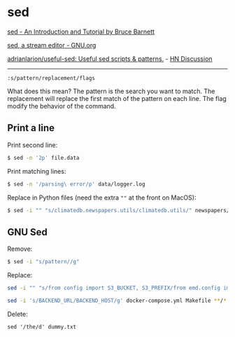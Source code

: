 # sed

[sed - An Introduction and Tutorial by Bruce Barnett](https://www.grymoire.com/Unix/Sed.html)

[sed, a stream editor - GNU.org](https://www.gnu.org/software/sed/manual/html_node/index.html#SEC_Contents)

[adrianlarion/useful-sed: Useful sed scripts & patterns.](https://github.com/adrianlarion/useful-sed) - [HN Discussion](https://news.ycombinator.com/item?id=29196221)

---

```
:s/pattern/replacement/flags
```

What does this mean?
    The pattern is the search you want to match.
    The replacement will replace the first match of the pattern on each line.
    The flag modify the behavior of the command.


## Print a line

Print second line:

```bash
$ sed -n '2p' file.data
```

Print matching lines:

```bash
$ sed -n '/parsing\ error/p' data/logger.log
```

Replace in Python files (need the extra `""` at the front on MacOS):

```bash
$ sed -i "" "s/climatedb.newspapers.utils/climatedb.utils/" newspapers/*.py
```

## GNU Sed

Remove:
```bash
$ sed -i "s/pattern//g"
```

Replace:

```bash
sed -i "" "s/from config import S3_BUCKET, S3_PREFIX/from emd.config import default_config/" *.py

sed -i 's/BACKEND_URL/BACKEND_HOST/g' docker-compose.yml Makefile **/*.py infra/fly/* .env
```

Delete:
```
sed '/the/d' dummy.txt
```
